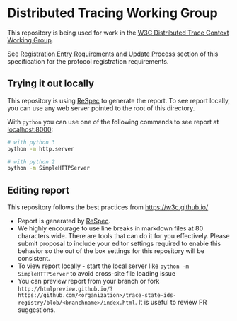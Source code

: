 # Distributed Tracing Working Group

This repository is being used for work in the [W3C Distributed Trace Context
Working Group](https://www.w3.org/2018/distributed-tracing/).

See [Registration Entry Requirements and Update
Process](https://w3c.github.io/trace-state-ids-registry/#Registration_Entry_Requirements_and_Update_Process)
section of this specification for the protocol registration requirements.

## Trying it out locally

This repository is using [ReSpec](https://w3c.github.io/respec/) to generate
the report. To see report locally, you can use any web server pointed to the
root of this directory.

With `python` you can use one of the following commands to see report at
[localhost:8000](http://localhost:8000):

``` sh
# with python 3
python -m http.server

# with python 2
python -m SimpleHTTPServer
```


## Editing report

This repository follows the best practices from https://w3c.github.io/

- Report is generated by [ReSpec](https://github.com/w3c/respec/wiki).
- We highly encourage to use line breaks in markdown files at 80 characters
  wide. There are tools that can do it for you effectively. Please submit
  proposal to include your editor settings required to enable this behavior so
  the out of the box settings for this repository will be consistent.
- To view report locally - start the local server like `python -m
  SimpleHTTPServer` to avoid cross-site file loading issue
- You can preview report from your branch or fork
  `http://htmlpreview.github.io/?https://github.com/<organization>/trace-state-ids-registry/blob/<branchname>/index.html`.
  It is useful to review PR suggestions.
